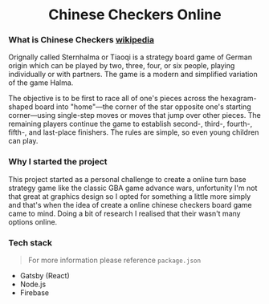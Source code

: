 <h1 align="center">
  Chinese Checkers Online
</h1>

### What is Chinese Checkers [wikipedia](https://en.wikipedia.org/wiki/Chinese_checkers)

Orignally called Sternhalma or Tiaoqi is a strategy board game of German origin which can be played by two, three, four, or six people, playing individually or with partners. The game is a modern and simplified variation of the game Halma.

The objective is to be first to race all of one's pieces across the hexagram-shaped board into "home"—the corner of the star opposite one's starting corner—using single-step moves or moves that jump over other pieces. The remaining players continue the game to establish second-, third-, fourth-, fifth-, and last-place finishers. The rules are simple, so even young children can play.

### Why I started the project

This project started as a personal challenge to create a online turn base strategy game like the classic GBA game advance wars, unfortunity I'm not that great at graphics design so I opted for something a little more simply and that's when the idea of create a online chinese checkers board game came to mind. Doing a bit of research I realised that their wasn't many options online.


### Tech stack

> For more information please reference `package.json`

- Gatsby (React)
- Node.js
- Firebase